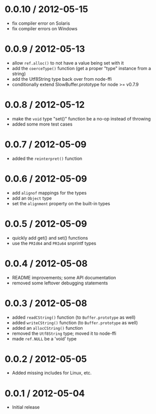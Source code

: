 
0.0.10 / 2012-05-15
==================

 - fix compiler error on Solaris
 - fix compiler errors on Windows

0.0.9 / 2012-05-13
==================

 - allow `ref.alloc()` to not have a value being set with it
 - add the `coerceType()` function (get a proper "type" instance from a string)
 - add the Utf8String type back over from node-ffi
 - conditionally extend SlowBuffer.prototype for node >= v0.7.9

0.0.8 / 2012-05-12
==================

 - make the `void` type "set()" function be a no-op instead of throwing
 - added some more test cases

0.0.7 / 2012-05-09
==================

 - added the `reinterpret()` function

0.0.6 / 2012-05-09
==================

 - add `alignof` mappings for the types
 - add an `Object` type
 - set the `alignment` property on the built-in types

0.0.5 / 2012-05-09
==================

 - quickly add get() and set() functions
 - use the `PRId64` and `PRIu64` snprintf types

0.0.4 / 2012-05-08
==================

 - README improvements; some API documentation
 - removed some leftover debugging statements

0.0.3 / 2012-05-08
==================

 - added `readCString()` function (to `Buffer.prototype` as well)
 - added `writeCString()` function (to `Buffer.prototype` as well)
 - added an `allocCString()` function
 - removed the `Utf8String` type; moved it to node-ffi
 - made `ref.NULL` be a 'void' type

0.0.2 / 2012-05-05
==================

 - Added missing includes for Linux, etc.

0.0.1 / 2012-05-04
==================

 - Initial release
